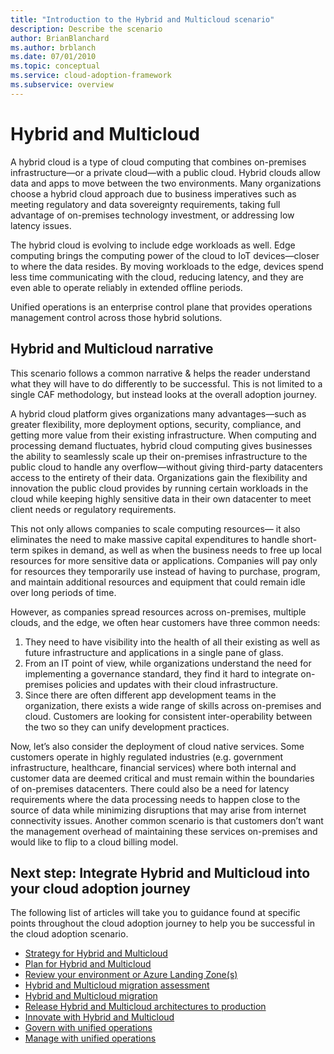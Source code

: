 ```yaml
---
title: "Introduction to the Hybrid and Multicloud scenario"
description: Describe the scenario
author: BrianBlanchard
ms.author: brblanch
ms.date: 07/01/2010
ms.topic: conceptual
ms.service: cloud-adoption-framework
ms.subservice: overview
---
```


# Hybrid and Multicloud

A hybrid cloud is a type of cloud computing that combines on-premises infrastructure—or a private cloud—with a public cloud. Hybrid clouds allow data and apps to move between the two environments. Many organizations choose a hybrid cloud approach due to business imperatives such as meeting regulatory and data sovereignty requirements, taking full advantage of on-premises technology investment, or addressing low latency issues.

The hybrid cloud is evolving to include edge workloads as well. Edge computing brings the computing power of the cloud to IoT devices—closer to where the data resides. By moving workloads to the edge, devices spend less time communicating with the cloud, reducing latency, and they are even able to operate reliably in extended offline periods.

Unified operations is an enterprise control plane that provides operations management control across those hybrid solutions.

## Hybrid and Multicloud narrative

This scenario follows a common narrative & helps the reader understand what they will have to do differently to be successful. This is not limited to a single CAF methodology, but instead looks at the overall adoption journey.

A hybrid cloud platform gives organizations many advantages—such as greater flexibility, more deployment options, security, compliance, and getting more value from their existing infrastructure. When computing and processing demand fluctuates, hybrid cloud computing gives businesses the ability to seamlessly scale up their on-premises infrastructure to the public cloud to handle any overflow—without giving third-party datacenters access to the entirety of their data. Organizations gain the flexibility and innovation the public cloud provides by running certain workloads in the cloud while keeping highly sensitive data in their own datacenter to meet client needs or regulatory requirements.

This not only allows companies to scale computing resources— it also eliminates the need to make massive capital expenditures to handle short-term spikes in demand, as well as when the business needs to free up local resources for more sensitive data or applications. Companies will pay only for resources they temporarily use instead of having to purchase, program, and maintain additional resources and equipment that could remain idle over long periods of time.

However, as companies spread resources across on-premises, multiple clouds, and the edge, we often hear customers have three common needs: 
1. They need to have visibility into the health of all their existing as well as future infrastructure and applications in a single pane of glass. 
2. From an IT point of view, while organizations understand the need for implementing a governance standard, they find it hard to integrate on-premises policies and updates with their cloud infrastructure. 
3. Since there are often different app development teams in the organization, there exists a wide range of skills across on-premises and cloud. Customers are looking for consistent inter-operability between the two so they can unify development practices.

Now, let’s also consider the deployment of cloud native services. Some customers operate in highly regulated industries (e.g. government infrastructure, healthcare, financial services) where both internal and customer data are deemed critical and must remain within the boundaries of on-premises datacenters. There could also be a need for latency requirements where the data processing needs to happen close to the source of data while minimizing disruptions that may arise from internet connectivity issues. Another common scenario is that customers don’t want the management overhead of maintaining these services on-premises and would like to flip to a cloud billing model.


## Next step: Integrate Hybrid and Multicloud into your cloud adoption journey

The following list of articles will take you to guidance found at specific points throughout the cloud adoption journey to help you be successful in the cloud adoption scenario.

- [Strategy for Hybrid and Multicloud](./strategy.md)
- [Plan for Hybrid and Multicloud](./plan.md)
- [Review your environment or Azure Landing Zone(s)](./ready.md)
- [Hybrid and Multicloud migration assessment](./migrate-assess.md)
- [Hybrid and Multicloud migration](./migrate-deploy.md)
- [Release Hybrid and Multicloud architectures to production](./migrate-release.md)
- [Innovate with Hybrid and Multicloud](./innovate.md)
- [Govern with unified operations](./govern.md)
- [Manage with unified operations](./manage.md)
